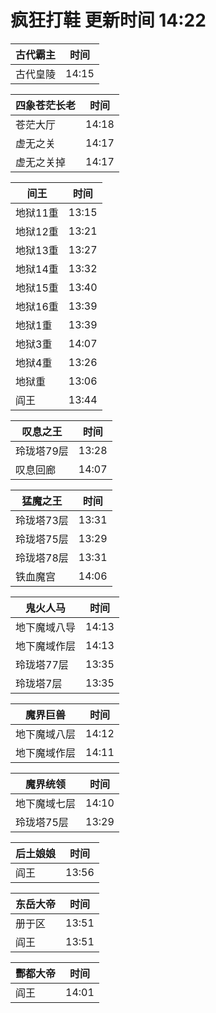 # 疯狂打鞋 更新时间 14:22

| 古代霸主   | 时间    |
|--------|-------|
| 古代皇陵 | 14:15 |

| 四象苍茫长老   | 时间    |
|--------|-------|
| 苍茫大厅 | 14:18 |
| 虚无之关 | 14:17 |
| 虚无之关掉 | 14:17 |

| 间王   | 时间    |
|--------|-------|
| 地狱11重 | 13:15 |
| 地狱12重 | 13:21 |
| 地狱13重 | 13:27 |
| 地狱14重 | 13:32 |
| 地狱15重 | 13:40 |
| 地狱16重 | 13:39 |
| 地狱1重 | 13:39 |
| 地狱3重 | 14:07 |
| 地狱4重 | 13:26 |
| 地狱重 | 13:06 |
| 阎王 | 13:44 |

| 叹息之王   | 时间    |
|--------|-------|
| 玲珑塔79层 | 13:28 |
| 叹息回廊 | 14:07 |

| 猛魔之王   | 时间    |
|--------|-------|
| 玲珑塔73层 | 13:31 |
| 玲珑塔75层 | 13:29 |
| 玲珑塔78层 | 13:31 |
| 铁血魔宫 | 14:06 |

| 鬼火人马   | 时间    |
|--------|-------|
| 地下魔域八导 | 14:13 |
| 地下魔域作层 | 14:13 |
| 玲珑塔77层 | 13:35 |
| 玲珑塔7层 | 13:35 |

| 魔界巨兽   | 时间    |
|--------|-------|
| 地下魔域八层 | 14:12 |
| 地下魔域作层 | 14:11 |

| 魔界统领   | 时间    |
|--------|-------|
| 地下魔域七层 | 14:10 |
| 玲珑塔75层 | 13:29 |

| 后土娘娘   | 时间    |
|--------|-------|
| 阎王 | 13:56 |

| 东岳大帝   | 时间    |
|--------|-------|
| 册于区 | 13:51 |
| 阎王 | 13:51 |

| 酆都大帝   | 时间    |
|--------|-------|
| 阎王 | 14:01 |